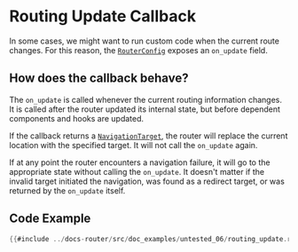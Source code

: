 # Routing Update Callback

In some cases, we might want to run custom code when the current route changes. For this reason, the [`RouterConfig`] exposes an `on_update` field.

## How does the callback behave?

The `on_update` is called whenever the current routing information changes. It is called after the router updated its internal state, but before dependent components and hooks are updated.

If the callback returns a [`NavigationTarget`], the router will replace the current location with the specified target. It will not call the `on_update` again.

If at any point the router encounters a navigation failure, it will go to the appropriate state without calling the `on_update`. It doesn't matter if the invalid target initiated the navigation, was found as a redirect target, or was returned by the `on_update` itself.

## Code Example

```rust
{{#include ../docs-router/src/doc_examples/untested_06/routing_update.rs:router}}
```

[`NavigationTarget`]: https://docs.rs/dioxus-router/latest/dioxus_router/navigation/enum.NavigationTarget.html
[`RouterConfig`]: https://docs.rs/dioxus-router/latest/dioxus_router/prelude/struct.RouterConfig.html
